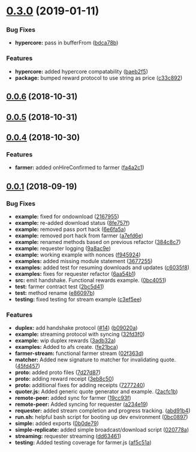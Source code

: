 <a name="0.3.0"></a>
# [0.3.0](https://github.com/arablocks/ara-reward-protocol/compare/0.0.6...0.3.0) (2019-01-11)


### Bug Fixes

* **hypercore:** pass in bufferFrom ([bdca78b](https://github.com/arablocks/ara-reward-protocol/commit/bdca78b))


### Features

* **hypercore:** added hypercore compatability ([baeb2f5](https://github.com/arablocks/ara-reward-protocol/commit/baeb2f5))
* **package:** bumped reward protocol to use string as price ([c33c892](https://github.com/arablocks/ara-reward-protocol/commit/c33c892))



<a name="0.0.6"></a>
## [0.0.6](https://github.com/arablocks/ara-reward-protocol/compare/0.0.5...0.0.6) (2018-10-31)



<a name="0.0.5"></a>
## [0.0.5](https://github.com/arablocks/ara-reward-protocol/compare/0.0.4...0.0.5) (2018-10-31)



<a name="0.0.4"></a>
## [0.0.4](https://github.com/arablocks/ara-reward-protocol/compare/0.0.1...0.0.4) (2018-10-30)


### Features

* **farmer:** added onHireConfirmed to farmer ([fa4a2c1](https://github.com/arablocks/ara-reward-protocol/commit/fa4a2c1))



<a name="0.0.1"></a>
## [0.0.1](https://github.com/arablocks/ara-reward-protocol/compare/2acfc1b...0.0.1) (2018-09-19)


### Bug Fixes

* **example:** fixed for ondownload ([2167955](https://github.com/arablocks/ara-reward-protocol/commit/2167955))
* **example:** re-added download status ([8fe757f](https://github.com/arablocks/ara-reward-protocol/commit/8fe757f))
* **example:** removed pass port hack ([6e6fa5a](https://github.com/arablocks/ara-reward-protocol/commit/6e6fa5a))
* **example:** removed port hack from farmer ([a7efd6e](https://github.com/arablocks/ara-reward-protocol/commit/a7efd6e))
* **example:** renamed methods based on previous refactor ([384c8c7](https://github.com/arablocks/ara-reward-protocol/commit/384c8c7))
* **example:** requester logging ([9a8ac9e](https://github.com/arablocks/ara-reward-protocol/commit/9a8ac9e))
* **example:** working example with nonces ([f945924](https://github.com/arablocks/ara-reward-protocol/commit/f945924))
* **examples:** added missing module statement ([3677255](https://github.com/arablocks/ara-reward-protocol/commit/3677255))
* **examples:** added test for resuming downloads and updates ([c6035f8](https://github.com/arablocks/ara-reward-protocol/commit/c6035f8))
* **examples:** fixes for requester refactor ([6aa54b1](https://github.com/arablocks/ara-reward-protocol/commit/6aa54b1))
* **src:** emit handshake. Functional rewards example. ([0bc4051](https://github.com/arablocks/ara-reward-protocol/commit/0bc4051))
* **test:** farmer contract test ([2bc5d41](https://github.com/arablocks/ara-reward-protocol/commit/2bc5d41))
* **test:** method rename ([e86097b](https://github.com/arablocks/ara-reward-protocol/commit/e86097b))
* **testing:** fixed testing for stream example ([c3ef5ee](https://github.com/arablocks/ara-reward-protocol/commit/c3ef5ee))


### Features

* **duplex:** add handshake protocol ([#14](https://github.com/arablocks/ara-reward-protocol/issues/14)) ([b09020a](https://github.com/arablocks/ara-reward-protocol/commit/b09020a))
* **example:** streaming protocol with syncing ([32fd3f0](https://github.com/arablocks/ara-reward-protocol/commit/32fd3f0))
* **example:** wip duplex rewards ([3adb32a](https://github.com/arablocks/ara-reward-protocol/commit/3adb32a))
* **examples:** Added to afs create. ([fe21bca](https://github.com/arablocks/ara-reward-protocol/commit/fe21bca))
* **farmer-stream:** functional farmer stream ([02f363d](https://github.com/arablocks/ara-reward-protocol/commit/02f363d))
* **matcher:** Added new signature to matcher for invalidating quote. ([45fd457](https://github.com/arablocks/ara-reward-protocol/commit/45fd457))
* **proto:** added proto files ([7d27d87](https://github.com/arablocks/ara-reward-protocol/commit/7d27d87))
* **proto:** adding reward receipt ([3eb8c50](https://github.com/arablocks/ara-reward-protocol/commit/3eb8c50))
* **proto:** additional fixes for adding receipts ([7277240](https://github.com/arablocks/ara-reward-protocol/commit/7277240))
* **quoter.js:** Added generic quote generator and example. ([2acfc1b](https://github.com/arablocks/ara-reward-protocol/commit/2acfc1b))
* **remote-peer:** added sync for farmer ([19cc93f](https://github.com/arablocks/ara-reward-protocol/commit/19cc93f))
* **remote-peer:** Added syncing for requester ([a234e19](https://github.com/arablocks/ara-reward-protocol/commit/a234e19))
* **requester:** added stream completion and progress tracking. ([abd91b4](https://github.com/arablocks/ara-reward-protocol/commit/abd91b4))
* **run.sh:** helpful bash script for booting up dev environment ([0bc0897](https://github.com/arablocks/ara-reward-protocol/commit/0bc0897))
* **simple:** added exports ([0b0de79](https://github.com/arablocks/ara-reward-protocol/commit/0b0de79))
* **simple-replicate:** added simple broadcast/download script ([020778a](https://github.com/arablocks/ara-reward-protocol/commit/020778a))
* **streaming:** requester streaming ([dd63461](https://github.com/arablocks/ara-reward-protocol/commit/dd63461))
* **testing:** Added testing coverage for farmer.js ([af5c51a](https://github.com/arablocks/ara-reward-protocol/commit/af5c51a))



